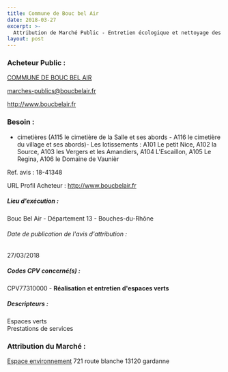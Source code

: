 ```yaml
---
title: Commune de Bouc bel Air
date: 2018-03-27
excerpt: >-
  Attribution de Marché Public - Entretien écologique et nettoyage des espaces verts des cimetières et lotissements de la ville de Bouc Bel Air
layout: post
---
```


### Acheteur Public : 
<a href="/acheteur-134/siren-211300157"> COMMUNE DE BOUC BEL AIR</a><br/>



marches-publics@boucbelair.fr


http://www.boucbelair.fr
### Besoin :

- cimetières (A115 le cimetière de la Salle et ses abords - A116 le cimetière du village et ses abords)- Les lotissements : A101 Le petit Nice, A102 la Source, A103 les Vergers et les Amandiers, A104 L'Escaillon, A105 Le Regina, A106 le Domaine de Vaunièr

Ref. avis : 18-41348

URL Profil Acheteur : http://www.boucbelair.fr

##### Lieu d'exécution :

Bouc Bel Air - Département 13 - Bouches-du-Rhône

###### Date de publication de l'avis d'attribution : 
27/03/2018

##### Codes CPV concerné(s) :
CPV77310000 - **Réalisation et entretien d'espaces verts** <br/>

##### Descripteurs :
Espaces verts <br/>
Prestations de services <br/>

### Attribution du Marché :
<a href="/entreprise-561/siren-439059866"> Espace environnement</a>    721 route blanche 13120 gardanne <br/>
